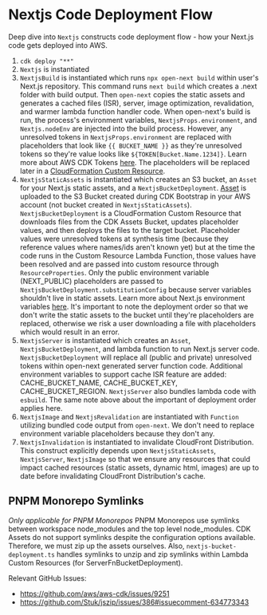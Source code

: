 # Nextjs Code Deployment Flow

Deep dive into `Nextjs` constructs code deployment flow - how your Next.js code gets deployed into AWS.

1. `cdk deploy "**"`
1. `Nextjs` is instantiated
1. `NextjsBuild` is instantiated which runs `npx open-next build` within user's Next.js repository. This command runs `next build` which creates a .next folder with build output. Then `open-next` copies the static assets and generates a cached files (ISR), server, image optimization, revalidation, and warmer lambda function handler code. When open-next's build is run, the process's environment variables, `NextjsProps.environment`, and `Nextjs.nodeEnv` are injected into the build process. However, any unresolved tokens in `NextjsProps.environment` are replaced with placeholders that look like `{{ BUCKET_NAME }}` as they're unresolved tokens so they're value looks like `${TOKEN[Bucket.Name.1234]}`. Learn more about AWS CDK Tokens [here](https://docs.aws.amazon.com/cdk/v2/guide/tokens.html). The placeholders will be replaced later in a [CloudFormation Custom Resource](https://docs.aws.amazon.com/AWSCloudFormation/latest/UserGuide/template-custom-resources.html).
1. `NextjsStaticAssets` is instantiated which creates an S3 bucket, an `Asset` for your Next.js static assets, and a `NextjsBucketDeployment`. [Asset](https://docs.aws.amazon.com/cdk/v2/guide/assets.html) is uploaded to the S3 Bucket created during CDK Bootstrap in your AWS account (not bucket created in `NextjsStaticAssets`). `NextjsBucketDeployment` is a CloudFormation Custom Resource that downloads files from the CDK Assets Bucket, updates placeholder values, and then deploys the files to the target bucket. Placeholder values were unresolved tokens at synthesis time (because they reference values where names/ids aren't known yet) but at the time the code runs in the Custom Resource Lambda Function, those values have been resolved and are passed into custom resource through `ResourceProperties`. Only the public environment variable (NEXT_PUBLIC) placeholders are passed to `NextjsBucketDeployment.substitutionConfig` because server variables shouldn't live in static assets. Learn more about Next.js environment variables [here](https://nextjs.org/docs/app/building-your-application/configuring/environment-variables). It's important to note the deployment order so that we don't write the static assets to the bucket until they're placeholders are replaced, otherwise we risk a user downloading a file with placeholders which would result in an error.
1. `NextjsServer` is instantiated which creates an `Asset`, `NextjsBucketDeployment`, and lambda function to run Next.js server code. `NextjsBucketDeployment` will replace all (public and private) unresolved tokens within open-next generated server function code. Additional environment variables to support cache ISR feature are added: CACHE_BUCKET_NAME, CACHE_BUCKET_KEY, CACHE_BUCKET_REGION. `NextjsServer` also bundles lambda code with `esbuild`. The same note above about the important of deployment order applies here.
1. `NextjsImage` and `NextjsRevalidation` are instantiated with `Function` utilizing bundled code output from `open-next`. We don't need to replace environment variable placeholders because they don't any.
1. `NextjsInvalidation` is instantiated to invalidate CloudFront Distribution. This construct explicitly depends upon `NextjsStaticAssets`, `NextjsServer`, `NextjsImage` so that we ensure any resources that could impact cached resources (static assets, dynamic html, images) are up to date before invalidating CloudFront Distribution's cache.

## PNPM Monorepo Symlinks
_Only applicable for PNPM Monorepos_
PNPM Monorepos use symlinks between workspace node_modules and the top level node_modules. CDK Assets do not support symlinks despite the configuration options available. Therefore, we must zip up the assets ourselves. Also, `nextjs-bucket-deployment.ts` handles symlinks to unzip and zip symlinks within Lambda Custom Resources (for ServerFnBucketDeployment).

Relevant GitHub Issues:
- https://github.com/aws/aws-cdk/issues/9251
- https://github.com/Stuk/jszip/issues/386#issuecomment-634773343
